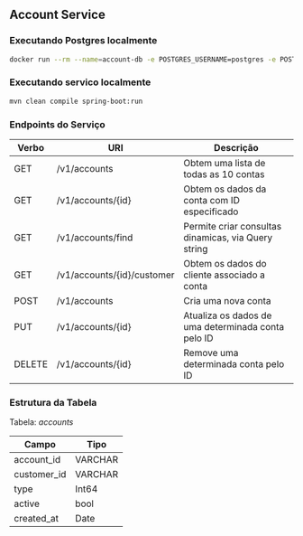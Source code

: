 ## Account Service

### Executando Postgres localmente

```bash
docker run --rm --name=account-db -e POSTGRES_USERNAME=postgres -e POSTGRES_PASSWORD=postgres -p 5432:5432 postgres
```

### Executando servico localmente

```bash
mvn clean compile spring-boot:run
```

### Endpoints do Serviço

Verbo | URI | Descrição
-----|----|---
GET | /v1/accounts | Obtem uma lista de todas as 10 contas 
GET | /v1/accounts/{id} | Obtem os dados da conta com ID especificado
GET | /v1/accounts/find | Permite criar consultas dinamicas, via Query string
GET | /v1/accounts/{id}/customer | Obtem os dados do cliente associado a conta
POST | /v1/accounts | Cria uma nova conta
PUT | /v1/accounts/{id} | Atualiza os dados de uma determinada conta pelo ID
DELETE | /v1/accounts/{id} | Remove uma determinada conta pelo ID

### Estrutura da Tabela

Tabela: *accounts*

Campo|Tipo
-----|----
account_id | VARCHAR
customer_id | VARCHAR
type | Int64
active | bool
created_at| Date